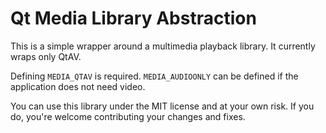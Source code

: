 # Qt Media Library Abstraction

This is a simple wrapper around a multimedia playback library. It currently wraps only QtAV.

Defining `MEDIA_QTAV` is required. `MEDIA_AUDIOONLY` can be defined if the application does not need video.

You can use this library under the MIT license and at your own risk. If you do, you're welcome contributing your changes and fixes.
